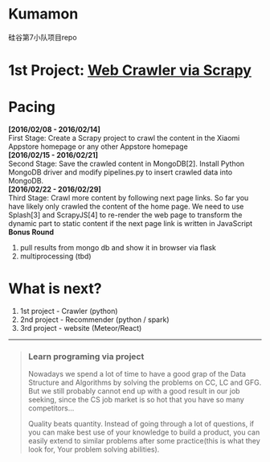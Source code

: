 # Kumamon
硅谷第7小队项目repo

# 1st Project: [Web Crawler via Scrapy](http://bittiger.io/microproject/oYDSG6MSFihpiNJ66)

# Pacing
**[2016/02/08 - 2016/02/14]**   
First Stage: Create a Scrapy project to crawl the content in the Xiaomi Appstore homepage or any other Appstore homepage     
**[2016/02/15 - 2016/02/21]**  
Second Stage: Save the crawled content in MongoDB[2]. Install Python MongoDB driver and modify pipelines.py to insert crawled data into MongoDB.      
**[2016/02/22 - 2016/02/29]**  
Third Stage: Crawl more content by following next page links. So far you have likely only crawled the content of the home page. We need to use Splash[3] and ScrapyJS[4] to re-render the web page to transform the dynamic part to static content if the next page link is written in JavaScript    
**Bonus Round**
1. pull results from mongo db and show it in browser via flask
2. multiprocessing (tbd)


# What is next?
1. 1st project - Crawler (python)  
2. 2nd project - Recommender (python / spark)  
3. 3rd project - website (Meteor/React)   

---
> ### Learn programing via project
> Nowadays we spend a lot of time to have a good grap of the Data Structure and Algorithms by solving the problems on CC, LC and GFG.
> But we still probably cannot end up with a good result in our job seeking, since the CS job market is so hot that you have so many competitors...
> 
> Quality beats quantity. Instead of going through a lot of questions, if you can make best use of your knowledge to build a product, 
> you can easily extend to similar problems after some practice(this is what they look for, Your problem solving abilities).


